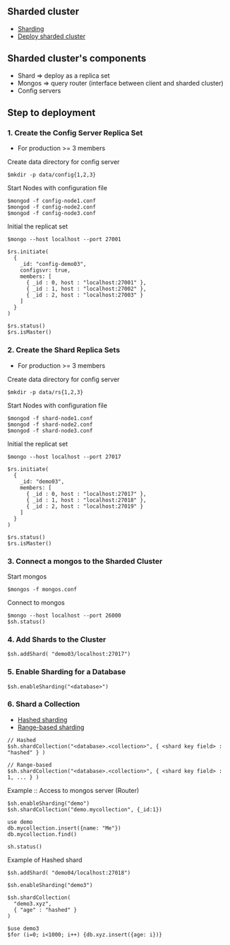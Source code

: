 ## Sharded cluster
* [Sharding](https://docs.mongodb.com/manual/sharding/)
* [Deploy sharded cluster](https://docs.mongodb.com/manual/tutorial/deploy-shard-cluster/)

## Sharded cluster's components
* Shard => deploy as a replica set
* Mongos => query router (interface between client and sharded cluster)
* Config servers

## Step to deployment

### 1. Create the Config Server Replica Set
* For production >= 3 members

Create data directory for config server
```
$mkdir -p data/config{1,2,3}
```

Start Nodes with configuration file
```
$mongod -f config-node1.conf
$mongod -f config-node2.conf
$mongod -f config-node3.conf
```

Initial the replicat set
```
$mongo --host localhost --port 27001

$rs.initiate(
  {
    _id: "config-demo03",
    configsvr: true,
    members: [
      { _id : 0, host : "localhost:27001" },
      { _id : 1, host : "localhost:27002" },
      { _id : 2, host : "localhost:27003" }
    ]
  }
)

$rs.status()
$rs.isMaster()
```

### 2. Create the Shard Replica Sets
* For production >= 3 members

Create data directory for config server
```
$mkdir -p data/rs{1,2,3}
```

Start Nodes with configuration file
```
$mongod -f shard-node1.conf
$mongod -f shard-node2.conf
$mongod -f shard-node3.conf
```

Initial the replicat set
```
$mongo --host localhost --port 27017

$rs.initiate(
  {
    _id: "demo03",
    members: [
      { _id : 0, host : "localhost:27017" },
      { _id : 1, host : "localhost:27018" },
      { _id : 2, host : "localhost:27019" }
    ]
  }
)

$rs.status()
$rs.isMaster()
```

### 3. Connect a mongos to the Sharded Cluster

Start mongos
```
$mongos -f mongos.conf
```

Connect to mongos
```
$mongo --host localhost --port 26000
$sh.status()
```

### 4. Add Shards to the Cluster
```
$sh.addShard( "demo03/localhost:27017")
```

### 5. Enable Sharding for a Database
```
$sh.enableSharding("<database>")
```

### 6. Shard a Collection
* [Hashed sharding](https://docs.mongodb.com/manual/core/hashed-sharding/#std-label-sharding-hashed)
* [Range-based sharding](https://docs.mongodb.com/manual/core/ranged-sharding/#std-label-sharding-ranged)
```
// Hashed
$sh.shardCollection("<database>.<collection>", { <shard key field> : "hashed" } )

// Range-based
$sh.shardCollection("<database>.<collection>", { <shard key field> : 1, ... } )
```

Example :: Access to mongos server (Router)
```
$sh.enableSharding("demo")
$sh.shardCollection("demo.mycollection", {_id:1})

use demo
db.mycollection.insert({name: "Me"})
db.mycollection.find()

sh.status()
```


Example of Hashed shard
```
$sh.addShard( "demo04/localhost:27018")

$sh.enableSharding("demo3")

$sh.shardCollection(
  "demo3.xyz",
  { "age" : "hashed" }
)

$use demo3
$for (i=0; i<1000; i++) {db.xyz.insert({age: i})}
```
